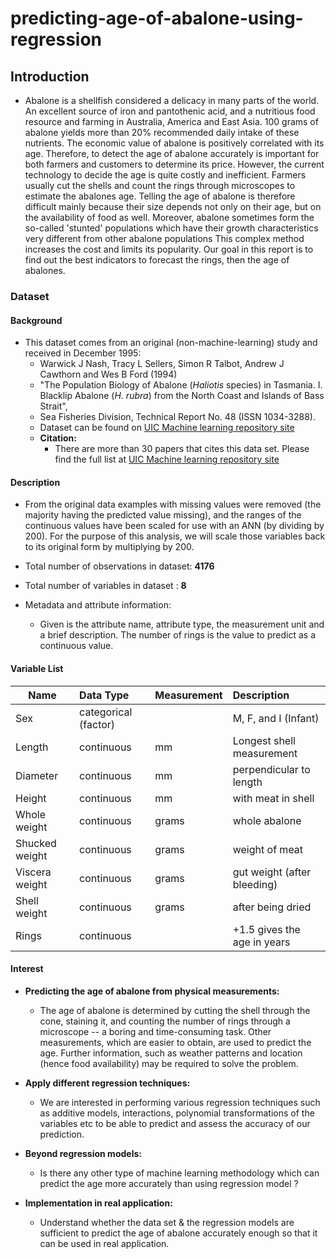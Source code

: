 # predicting-age-of-abalone-using-regression

## Introduction
  - Abalone is a shellfish considered a delicacy in many parts of the world. An excellent source of iron and pantothenic acid, and a nutritious food resource and farming in Australia, America and East Asia. 100 grams of abalone yields more than 20% recommended daily intake of these nutrients. The economic value of abalone is positively correlated with its age. Therefore, to detect the age of abalone accurately is important for both farmers and customers to determine its price. However, the current technology to decide the age is quite costly and inefficient. Farmers usually cut the shells and count the rings through microscopes to estimate the abalones age. Telling the age of abalone is therefore difficult mainly because their size depends not only on their age, but on the availability of food as well. Moreover, abalone sometimes form the so-called 'stunted' populations which have their growth characteristics very different from other abalone populations This complex method increases the cost and limits its popularity. Our goal in this report is to find out the best indicators to forecast the rings, then the age of abalones.
  
### Dataset
#### Background
 - This dataset comes from an original (non-machine-learning) study and received in December 1995:
    - Warwick J Nash, Tracy L Sellers, Simon R Talbot, Andrew J Cawthorn and Wes B Ford (1994)
    - "The Population Biology of Abalone (_Haliotis_ species) in Tasmania. I. Blacklip Abalone (_H. rubra_) from the            North Coast and Islands of Bass Strait",
    - Sea Fisheries Division, Technical Report No. 48 (ISSN 1034-3288).
    - Dataset can be found on [UIC Machine learning repository site](https://archive.ics.uci.edu/ml/datasets/Abalone)
    - **Citation:**
        - There are more than 30 papers that cites this data set. Please find the full list at [UIC Machine learning repository site](https://archive.ics.uci.edu/ml/datasets/Abalone) 
 
#### Description
 - From the original data examples with missing values were removed (the majority having the predicted value missing),    and the ranges of the continuous values have been scaled for use with an ANN (by dividing by 200). For the purpose    of this analysis, we will scale those variables back to its original form by multiplying by 200.
 
 - Total number of observations in dataset: **4176**
 - Total number of variables in dataset : **8**
 
 - Metadata and attribute information:
    - Given is the attribute name, attribute type, the measurement unit and a brief description.  The number of rings is      the value to predict as a continuous value.
   
#### Variable List
   | Name   |      Data Type      |  Measurement | Description |
   |----------|:-------------|:------| :-----------|
   | Sex |  categorical (factor) |  |  M, F, and I (Infant)  |
   | Length |  continuous	 | mm |  Longest shell measurement  |
   | Diameter |  continuous	 | mm | perpendicular to length  |
   | Height |  continuous	 | mm |  with meat in shell  |
   | Whole weight |  continuous	 | grams	 |  whole abalone  |
   | Shucked weight |  continuous	 | grams	 |  weight of meat  |
   | Viscera weight	 |  continuous	 | grams	 |  gut weight (after bleeding)  |
   | Shell weight |  continuous	 | grams	 |  after being dried  |
   | Rings |  continuous	 |  | +1.5 gives the age in years  |

#### Interest

- **Predicting the age of abalone from physical measurements:**  
    - The age of abalone is determined by cutting the shell       through the cone, staining it, and counting the number of rings through a microscope -- a boring and
      time-consuming task.  Other measurements, which are easier to obtain, are used to predict the age.  Further           information, such as weather patterns and location (hence food availability) may be required to solve the             problem.
- **Apply different regression techniques:**
    - We are interested in performing various regression techniques such as additive models, interactions, polynomial transformations of the variables etc to be able to predict and assess the accuracy of our prediction.
- **Beyond regression models:**
    - Is there any other type of machine learning methodology which can predict the age more accurately than using regression model ?

- **Implementation in real application:**
    - Understand whether the data set & the regression models are sufficient to predict the age of abalone accurately enough so that it can be used in real application. 
